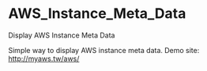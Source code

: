 AWS_Instance_Meta_Data
======================

Display AWS Instance Meta Data

Simple way to display AWS instance meta data.
Demo site: http://myaws.tw/aws/

